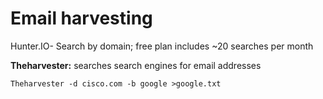 # Email harvesting

Hunter.IO- Search by domain; free plan includes ~20 searches per month

**Theharvester:** searches search engines for email addresses

```text
Theharvester -d cisco.com -b google >google.txt
```

